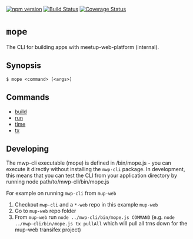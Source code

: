 [![npm version](https://badge.fury.io/js/mwp-cli.svg)](https://badge.fury.io/js/mwp-cli)
[![Build Status](https://travis-ci.org/meetup/mwp-cli.svg?branch=master)](https://travis-ci.org/meetup/mwp-cli)
[![Coverage Status](https://coveralls.io/repos/github/meetup/mwp-cli/badge.svg?branch=master)](https://coveralls.io/github/meetup/mwp-cli?branch=master)

# `mope`

The CLI for building apps with meetup-web-platform (internal).

## Synopsis

```
$ mope <command> [<args>]
```

## Commands

- [build](docs/build.md)
- [run](docs/run.md)
- [time](docs/time.md)
- [tx](docs/tx.md)


## Developing
The mwp-cli executable (mope) is defined in /bin/mope.js - you can execute it directly without installing the `mwp-cli` package. In development, this means that you can test the CLI from your application directory by running node path/to/mwp-cli/bin/mope.js

For example on running `mwp-cli` from `mup-web`
1. Checkout `mwp-cli` and a `*-web` repo in this example `mup-web`
2. Go to `mup-web` repo folder
3. From `mup-web` run `node ../mwp-cli/bin/mope.js COMMAND` (e.g. `node ../mwp-cli/bin/mope.js tx pullAll` which will pull all trns down for the mup-web transifex project)
